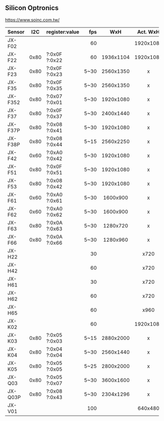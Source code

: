 Silicon Optronics
-----------------
https://www.soinc.com.tw/

| Sensor  | I2C  | register:value |  fps |    WxH    | Act. WxH  |   Size | Pixel | V/lux.s | SNR | DR | Technology  | References                                                                                                                                                                                                                                                                               |
|---------|------|----------------|-----:|:---------:|:---------:|-------:|------:|--------:|-----|----|-------------|------------------------------------------------------------------------------------------------------------------------------------------------------------------------------------------------------------------------------------------------------------------------------------------|
| JX-F02  |      |                |   60 |           | 1920x1080 | 1/2.7" |   3.0 |         |     |    | CSP RAW HDR |                                                                                                                                                                                                                                                                                          |     |    |            |                                                                                                                                                                                                                                                                                          |    |            |                                                                                                                                                                                                                                                                                          |
| JX-F22  | 0x80 | ?:0x0F ?:0x22  |   60 | 1936x1104 | 1920x1080 | 1/2.7" |   3.0 |         |     |    | CSP RAW HDR | [T20](https://github.com/themactep/openingenic/blob/master/kernel/sensors/t20/jxf22/jxf22.c), [T30](https://github.com/themactep/openingenic/blob/master/kernel/sensors/t30/jxf22/jxf22.c)                                                                                               |
| JX-F23  | 0x80 | ?:0x0F ?:0x23  | 5~30 | 2560x1350 |     x     |        |       |         |     |    |             | [T20](https://github.com/themactep/openingenic/blob/master/kernel/sensors/t20/jxf23/jxf23.c), [T30](https://github.com/themactep/openingenic/blob/master/kernel/sensors/t30/jxf23/jxf23.c)                                                                                               |
| JX-F35  | 0x80 | ?:0x0F ?:0x35  | 5~30 | 2560x1350 |     x     |        |       |         |     |    |             |                                                                                                                                                                                                                                                                                          |
| JX-F352 | 0x80 | ?:0x07 ?:0x01  | 5~30 | 1920x1080 |     x     |        |       |         |     |    |             |                                                                                                                                                                                                                                                                                          |
| JX-F37  | 0x80 | ?:0x0F ?:0x37  | 5~30 | 2400x1440 |     x     |        |       |         |     |    |             | [T31](https://github.com/themactep/openingenic/blob/master/kernel/sensors/t31/jxf37/jxf37.c)                                                                                                                                                                                             |
| JX-F37P | 0x80 | ?:0x08 ?:0x41  | 5~30 | 1920x1080 |     x     |        |       |         |     |    |             |                                                                                                                                                                                                                                                                                          |
| JX-F38P | 0x80 | ?:0x08 ?:0x44  | 5~15 | 2560x2250 |     x     |        |       |         |     |    |             |                                                                                                                                                                                                                                                                                          |
| JX-F42  | 0x60 | ?:0xA0 ?:0x42  | 5~30 | 1920x1080 |     x     |        |       |         |     |    |             | [T20](https://github.com/themactep/openingenic/blob/master/kernel/sensors/t20/jxh42/jxh42.c)                                                                                                                                                                                             |
| JX-F51  | 0x80 | ?:0x0F ?:0x51  | 5~30 | 1920x1080 |     x     |        |       |         |     |    |             |                                                                                                                                                                                                                                                                                          |
| JX-F53  | 0x80 | ?:0x08 ?:0x42  | 5~30 | 1920x1080 |     x     |        |       |         |     |    |             |                                                                                                                                                                                                                                                                                          |
| JX-F61  | 0x60 | ?:0xA0 ?:0x61  | 5~30 | 1600x900  |     x     |        |       |         |     |    |             | [T20](https://github.com/themactep/openingenic/blob/master/kernel/sensors/t20/jxh61/jxh61.c)                                                                                                                                                                                             |
| JX-F62  | 0x60 | ?:0xA0 ?:0x62  | 5~30 | 1600x900  |     x     |        |       |         |     |    |             | [T20](https://github.com/themactep/openingenic/blob/master/kernel/sensors/t20/jxh62/jxh62.c), [T30](https://github.com/themactep/openingenic/blob/master/kernel/sensors/t30/jxh62/jxh62.c), [T31](https://github.com/themactep/openingenic/blob/master/kernel/sensors/t31/jxh62/jxh62.c) |
| JX-F63  | 0x80 | ?:0x0A ?:0x63  | 5~30 | 1280x720  |     x     |        |       |         |     |    |             |                                                                                                                                                                                                                                                                                          |
| JX-F66  | 0x80 | ?:0x0A ?:0x66  | 5~30 | 1280x960  |     x     |        |       |         |     |    |             |                                                                                                                                                                                                                                                                                          |
| JX-H22  |      |                |   30 |           |   x720    |   1/4" |   3.0 |         |     |    |             |                                                                                                                                                                                                                                                                                          |
| JX-H42  |      |                |   60 |           |   x720    |   1/4" |   3.0 |         |     |    | CSP RAW     |                                                                                                                                                                                                                                                                                          |
| JX-H61  |      |                |   30 |           |   x720    |   1/3" |  3.75 |         |     |    | CSP RAW     |                                                                                                                                                                                                                                                                                          |
| JX-H62  |      |                |   60 |           |   x720    |   1/4" |   3.0 |         |     |    | CSP RAW     |                                                                                                                                                                                                                                                                                          |
| JX-H65  |      |                |   60 |           |   x960    |   1/3" |  3.75 |         |     |    | CSP RAW HDR |                                                                                                                                                                                                                                                                                          |
| JX-K02  |      |                |   60 |           | 1920x1080 | 1/2.6" |   2.2 |         |     |    | CSP RAW HDR |                                                                                                                                                                                                                                                                                          |
| JX-K03  | 0x80 | ?:0x05 ?:0x03  | 5~15 | 2880x2000 |     x     |        |       |         |     |    |             | [T30](https://github.com/themactep/openingenic/blob/master/kernel/sensors/t30/jxk03/jxk03.c)                                                                                                                                                                                             |
| JX-K04  | 0x80 | ?:0x04 ?:0x04  | 5~30 | 2560x1440 |     x     |        |       |         |     |    |             | [T40](https://github.com/themactep/openingenic/blob/master/kernel/sensors/t40/jxk04/jxk04.c)                                                                                                                                                                                             |
| JX-K05  | 0x80 | ?:0x05 ?:0x05  | 5~25 | 2800x2000 |     x     |        |       |         |     |    |             |                                                                                                                                                                                                                                                                                          |
| JX-Q03  | 0x80 | ?:0x05 ?:0x07  | 5~30 | 3600x1600 |     x     |        |       |         |     |    |             | [T31](https://github.com/themactep/openingenic/blob/master/kernel/sensors/t31/jxq03/jxq03.c)                                                                                                                                                                                             |
| JX-Q03P | 0x80 | ?:0x08 ?:0x43  | 5~30 | 2304x1296 |     x     |        |       |         |     |    |             | [T31](https://github.com/themactep/openingenic/blob/master/kernel/sensors/t31/jxq03p/jxq03p.c)                                                                                                                                                                                           |
| JX-V01  |      |                |  100 |           |  640x480  |   1/4" |   5.6 |         |     |    | CSP RAW     |                                                                                                                                                                                                                                                                                          |

